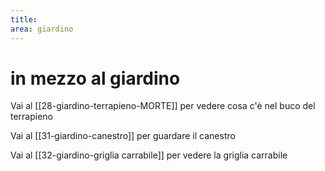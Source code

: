 ```yaml
---
title: 
area: giardino
---
```

# in mezzo al giardino

Vai al [[28-giardino-terrapieno-MORTE]] per vedere cosa c'è nel buco del terrapieno

Vai al [[31-giardino-canestro]] per guardare il canestro

Vai al [[32-giardino-griglia carrabile]] per vedere la griglia carrabile